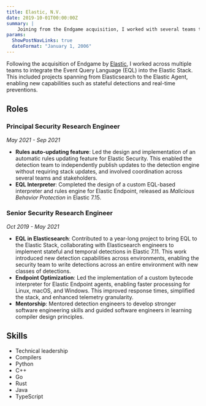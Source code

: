 ```yaml
---
title: Elastic, N.V.
date: 2019-10-01T00:00:00Z
summary: |
    Joining from the Endgame acquisition, I worked with several teams to bring the Event Query Language to several parts of the stack, from Elasticsearch to the Elastic Agent for realtime prevention.
params:
  ShowPostNavLinks: true
  dateFormat: "January 1, 2006"
---
```


Following the acquisition of Endgame by [Elastic](https://www.elastic.co), I worked across multiple teams to integrate the Event Query Language (EQL) into the Elastic Stack. This included projects spanning from Elasticsearch to the Elastic Agent, enabling new capabilities such as stateful detections and real-time preventions.

## Roles

### Principal Security Research Engineer
_May 2021 - Sep 2021_

- **Rules auto-updating feature**: Led the design and implementation of an automatic rules updating feature for Elastic Security. This enabled the detection team to independently publish updates to the detection engine without requiring stack updates, and involved coordination across several teams and stakeholders.
- **EQL Interpreter**: Completed the design of a custom EQL-based interpreter and rules engine for Elastic Endpoint, released as *Malicious Behavior Protection* in Elastic 7.15.

### Senior Security Research Engineer
_Oct 2019 - May 2021_

- **EQL in Elasticsearch**: Contributed to a year-long project to bring EQL to the Elastic Stack, collaborating with Elasticsearch engineers to implement stateful and temporal detections in Elastic 7.11. This work introduced new detection capabilities across environments, enabling the security team to write detections across an entire environment with new classes of detections.
- **Endpoint Optimization**: Led the implementation of a custom bytecode interpreter for Elastic Endpoint agents, enabling faster processing for Linux, macOS, and Windows. This improved response times, simplified the stack, and enhanced telemetry granularity.
- **Mentorship**: Mentored detection engineers to develop stronger software engineering skills and guided software engineers in learning compiler design principles.

## Skills

- Technical leadership
- Compilers
- Python
- C++
- Go
- Rust
- Java
- TypeScript
